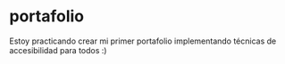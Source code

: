 # portafolio
Estoy practicando crear mi primer portafolio implementando técnicas de accesibilidad para todos :)
